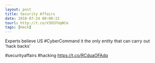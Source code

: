 ```yaml
---
layout: post
title: Security Affairs
date: 2018-07-24 00:00:22
tourl: http://t.co/V3OIFUqNCm
tags: [Hack]
---
```

Experts believe US #CyberCommand it the only entity that can carry out 'hack backs'

#securityaffairs #hacking https://t.co/RCduaOFAdq
